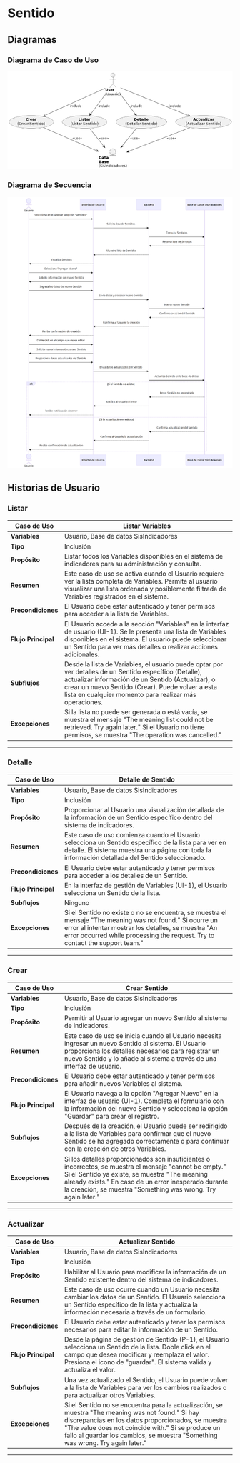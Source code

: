# Sentido

## Diagramas

### Diagrama de Caso de Uso

![Diagrama de Caso de Uso](./hu.png)

### Diagrama de Secuencia

![Diagrama de Secuencia](./secuencia.png)

## Historias de Usuario

### Listar

| **Caso de Uso** | Listar Variables |
|---|---|
| **Variables** | Usuario, Base de datos SisIndicadores |
| **Tipo** | Inclusión |
| **Propósito** | Listar todos los Variables disponibles en el sistema de indicadores para su administración y consulta. |
| **Resumen** | Este caso de uso se activa cuando el Usuario requiere ver la lista completa de Variables. Permite al usuario visualizar una lista ordenada y posiblemente filtrada de Variables registrados en el sistema. |
| **Precondiciones** | El Usuario debe estar autenticado y tener permisos para acceder a la lista de Variables. |
| **Flujo Principal** | El Usuario accede a la sección "Variables" en la interfaz de usuario (UI-1). Se le presenta una lista de Variables disponibles en el sistema. El usuario puede seleccionar un Sentido para ver más detalles o realizar acciones adicionales. |
| **Subflujos** | Desde la lista de Variables, el usuario puede optar por ver detalles de un Sentido específico (Detalle), actualizar información de un Sentido (Actualizar), o crear un nuevo Sentido (Crear). Puede volver a esta lista en cualquier momento para realizar más operaciones. |
| **Excepciones** | Si la lista no puede ser generada o está vacía, se muestra el mensaje "The meaning list could not be retrieved. Try again later." Si el Usuario no tiene permisos, se muestra "The operation was cancelled." |
---

### Detalle

| **Caso de Uso** | Detalle de Sentido |
|---|---|
| **Variables** | Usuario, Base de datos SisIndicadores |
| **Tipo** | Inclusión |
| **Propósito** | Proporcionar al Usuario una visualización detallada de la información de un Sentido específico dentro del sistema de indicadores. |
| **Resumen** | Este caso de uso comienza cuando el Usuario selecciona un Sentido específico de la lista para ver en detalle. El sistema muestra una página con toda la información detallada del Sentido seleccionado. |
| **Precondiciones** | El Usuario debe estar autenticado y tener permisos para acceder a los detalles de un Sentido. |
| **Flujo Principal** | En la interfaz de gestión de Variables (UI-1), el Usuario selecciona un Sentido de la lista.  |
| **Subflujos** | Ninguno|
| **Excepciones** | Si el Sentido no existe o no se encuentra, se muestra el mensaje "The meaning was not found." Si ocurre un error al intentar mostrar los detalles, se muestra "An error occurred while processing the request. Try to contact the support team." |
---

### Crear

| **Caso de Uso** | Crear Sentido |
|---|---|
| **Variables** | Usuario, Base de datos SisIndicadores |
| **Tipo** | Inclusión |
| **Propósito** | Permitir al Usuario agregar un nuevo Sentido al sistema de indicadores. |
| **Resumen** | Este caso de uso se inicia cuando el Usuario necesita ingresar un nuevo Sentido al sistema. El Usuario proporciona los detalles necesarios para registrar un nuevo Sentido y lo añade al sistema a través de una interfaz de usuario. |
| **Precondiciones** | El Usuario debe estar autenticado y tener permisos para añadir nuevos Variables al sistema. |
| **Flujo Principal** | El Usuario navega a la opción "Agregar Nuevo" en la interfaz de usuario (UI-1). Completa el formulario con la información del nuevo Sentido y selecciona la opción "Guardar" para crear el registro. |
| **Subflujos** | Después de la creación, el Usuario puede ser redirigido a la lista de Variables para confirmar que el nuevo Sentido se ha agregado correctamente o para continuar con la creación de otros Variables. |
| **Excepciones** | Si los detalles proporcionados son insuficientes o incorrectos, se muestra el mensaje "cannot be empty." Si el Sentido ya existe, se muestra "The meaning already exists." En caso de un error inesperado durante la creación, se muestra "Something was wrong. Try again later." |
---

### Actualizar

| **Caso de Uso** | Actualizar Sentido |
|---|---|
| **Variables** | Usuario, Base de datos SisIndicadores |
| **Tipo** | Inclusión |
| **Propósito** | Habilitar al Usuario para modificar la información de un Sentido existente dentro del sistema de indicadores. |
| **Resumen** | Este caso de uso ocurre cuando un Usuario necesita cambiar los datos de un Sentido. El Usuario selecciona un Sentido específico de la lista y actualiza la información necesaria a través de un formulario. |
| **Precondiciones** | El Usuario debe estar autenticado y tener los permisos necesarios para editar la información de un Sentido. |
| **Flujo Principal** | Desde la página de gestión de Sentido (P-1), el Usuario selecciona un Sentido de la lista. Doble click en el campo que desea modificar y reemplaza el valor. Presiona el icono de "guardar". El sistema valida y actualiza el valor. |
| **Subflujos** | Una vez actualizado el Sentido, el Usuario puede volver a la lista de Variables para ver los cambios realizados o para actualizar otros Variables. |
| **Excepciones** | Si el Sentido no se encuentra para la actualización, se muestra "The meaning was not found." Si hay discrepancias en los datos proporcionados, se muestra "The value does not coincide with." Si se produce un fallo al guardar los cambios, se muestra "Something was wrong. Try again later." |
---
